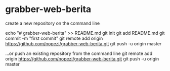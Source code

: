# grabber-web-berita

create a new repository on the command line

echo "# grabber-web-berita" >> README.md
git init
git add README.md
git commit -m "first commit"
git remote add origin https://github.com/nopezi/grabber-web-berita.git
git push -u origin master

…or push an existing repository from the command line
git remote add origin https://github.com/nopezi/grabber-web-berita.git
git push -u origin master